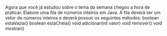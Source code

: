 Agora que você já estudou sobre o tema da semana chegou a hora de praticar. Elabore uma fila de números inteiros em Java. A fila deverá ser um vetor de números inteiros e deverá possuir os seguintes métodos:
boolean estaVazia()
boolean estaCheia()
void adicionar(int valor)
void remover()
void mostrar()